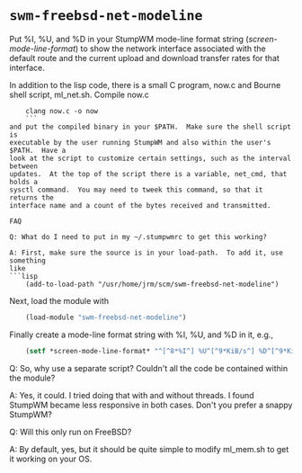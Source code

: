 # `swm-freebsd-net-modeline`

Put %I, %U, and %D in your StumpWM mode-line format string
(*screen-mode-line-format*) to show the network interface associated with the
default route and the current upload and download transfer rates for that
interface.

In addition to the lisp code, there is a small C program, now.c and Bourne shell
script, ml_net.sh.  Compile now.c
```shell
	clang now.c -o now
	```
and put the compiled binary in your $PATH.  Make sure the shell script is
executable by the user running StumpWM and also within the user's $PATH.  Have a
look at the script to customize certain settings, such as the interval between
updates.  At the top of the script there is a variable, net_cmd, that holds a
sysctl command.  You may need to tweek this command, so that it returns the
interface name and a count of the bytes received and transmitted.

FAQ

Q: What do I need to put in my ~/.stumpwmrc to get this working?

A: First, make sure the source is in your load-path.  To add it, use something
like
```lisp
    (add-to-load-path "/usr/home/jrm/scm/swm-freebsd-net-modeline")
```
Next, load the module with
```lisp
    (load-module "swm-freebsd-net-modeline")
```
Finally create a mode-line format string with %I, %U, and %D in it, e.g.,
```lisp
    (setf *screen-mode-line-format* "^[^8*%I^] %U^[^9*KiB/s^] %D^[^9*KiB/s^]"
```

Q: So, why use a separate script?  Couldn't all the code be contained within the
module?

A: Yes, it could.  I tried doing that with and without threads.  I found StumpWM
became less responsive in both cases.  Don't you prefer a snappy StumpWM?

Q: Will this only run on FreeBSD?

A: By default, yes, but it should be quite simple to modify ml_mem.sh to get it
working on your OS.